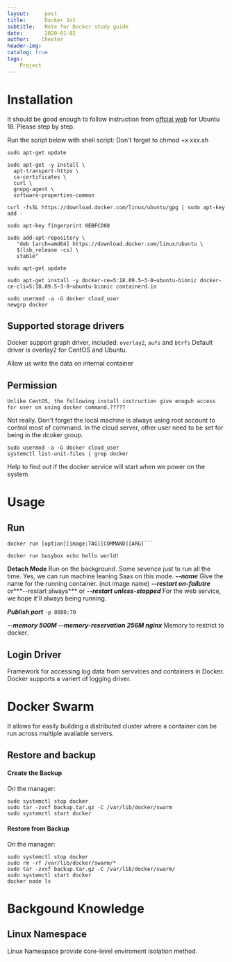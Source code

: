 ```yaml
---
layout:     post
title:      Docker 1o1
subtitle:   Note for Docker study guide
date:       2020-01-02
author:    Chester
header-img: 
catalog: true
tags:
    Project
---
```


# Installation
It should be good enough to follow instruction from [offcial web]([https://docs.docker.com/install/linux/docker-ce/ubuntu/](https://docs.docker.com/install/linux/docker-ce/ubuntu/)) for Ubuntu 18. 
Please step by step. 

Run the script below with shell script:
Don't forget to chmod +x xxx.sh
```
sudo apt-get update

sudo apt-get -y install \
  apt-transport-https \
  ca-certificates \
  curl \
  gnupg-agent \
  software-properties-common

curl -fsSL https://download.docker.com/linux/ubuntu/gpg | sudo apt-key add -

sudo apt-key fingerprint 0EBFCD88

sudo add-apt-repository \
   "deb [arch=amd64] https://download.docker.com/linux/ubuntu \
   $(lsb_release -cs) \
   stable"

sudo apt-get update

sudo apt-get install -y docker-ce=5:18.09.5~3-0~ubuntu-bionic docker-ce-cli=5:18.09.5~3-0~ubuntu-bionic containerd.io

sudo usermod -a -G docker cloud_user
newgrp docker
```

## Supported storage drivers
Docker support graph driver, included:
`overlay2`, `aufs` and `btrfs`
Default driver is overlay2 for CentOS and Ubuntu.

Allow us write the data on internal container

## Permission
```
Unlike CentOS, the following install instruction give enoguh access for user on using docker command.?????
```


Not really. Don't forget the local machine is always using root account to control most of command. In the cloud server, other user need to be set for being in the dcoker group.

```
sudo usermod -a -G docker cloud_user
systemctl list-unit-files | grep docker
```
Help to find out if the docker service will start when we power on the system.

# Usage
## Run
```
docker run [option][image:TAG][COMMAND][ARG]```

```
```
docker run busybox echo hello world!
```
**Detach Mode**
Run on the background. Some severice just to run all the time. Yes, we can run machine leaning Saas on this mode.
***--name***
Give the name for the running container. (not image name)
***--restart on-failutre*** or***--restart always***  or ***--restart unless-stopped***
For the web service, we hope it'll always being running. 

***Publish port***
```-p 8080:70```

***--memory 500M --memory-reservation 256M nginx***
Memory to restrict to docker. 

## Login Driver
Framework for accessing log data from servvices and containers in Docker. Docker supports a variert of logging driver.


# Docker Swarm
It allows for easily building a distributed cluster where a container can be run across multiple available servers.

## Restore and backup
#### Create the Backup

On the manager:

```
sudo systemctl stop docker
sudo tar -zvcf backup.tar.gz -C /var/lib/docker/swarm
sudo systemctl start docker
```

#### Restore from Backup

On the manager:

```
sudo systemctl stop docker
sudo rm -rf /var/lib/docker/swarm/*
sudo tar -zxvf backup.tar.gz -C /var/lib/docker/swarm/
sudo systemctl start docker
docker node ls
```

##

# Backgound Knowledge
## Linux Namespace
Linux Namespace provide core-level enviroment isolation method. 
<!--stackedit_data:
eyJoaXN0b3J5IjpbMTMzNDQ1OTY2OSwtNzgxNTAxODQxLC0zNj
EyOTQxNDQsMTY3NDUxMTQ2MCwtMTQ1MzgwNzAzMiwtNjM2NjMw
NTM2LC00MDk1MjY5OTUsMjA5NzE4Mzk1MywtMTY2NjE4NDQ5OC
wtNDkxMTc5MDk4LDExMzA1NDgwNzddfQ==
-->